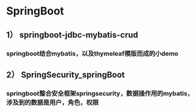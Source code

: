 # SpringBoot
  ##  1） springboot-jdbc-mybatis-crud 
  ### springboot结合mybatis，以及thymeleaf模版而成的小demo
  ##  2） SpringSecurity_springBoot
  ### springboot整合安全框架springsecurity，数据操作用的mybatis，涉及到的数据是用户，角色，权限 
